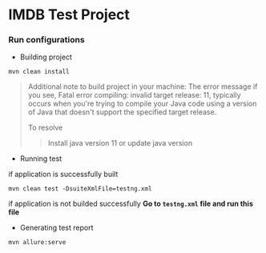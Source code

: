 # IMDB Test Project

### Run configurations

- Building project
```
mvn clean install
```
>Additional note to build project in your machine:
> The error message if you see, Fatal error compiling: invalid target release: 11, typically occurs when you're trying to compile your Java code using a version of Java that doesn't support the specified target release.
> 
> To resolve
> > Install java version 11 or update java version


- Running test

if application is successfully built
```
mvn clean test -DsuiteXmlFile=testng.xml
```

if application is not builded successfully
**Go to `testng.xml` file and run this file**


- Generating test report
```
mvn allure:serve
```
